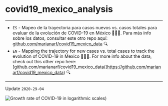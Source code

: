 # covid19_mexico_analysis
___

+ ``ES`` - Mapeo de la trayectoria para casos nuevos vs. casos totales para evaluar de la evolución de COVID-19 en México 🦠🇲🇽. Para más info sobre los datos, consultar este otro repo aquí: [github.com/marianarf/covid19_mexico_data](https://github.com/marianarf/covid19_mexico_data) 🔍
+ ``EN`` - Mapping the trajectory for new cases vs. total cases to track the evolution of COVID-19 in Mexico 🦠🇲🇽. For more info about the data, check out this other repo here: [github.com/marianarf/covid19_mexico_data((https://github.com/marianarf/covid19_mexico_data) 🔍
___

Update ``2020-29-04``

![Growth rate of COVID-19 in logarithmic scales)](https://i.imgur.com/wJjist1.png)
